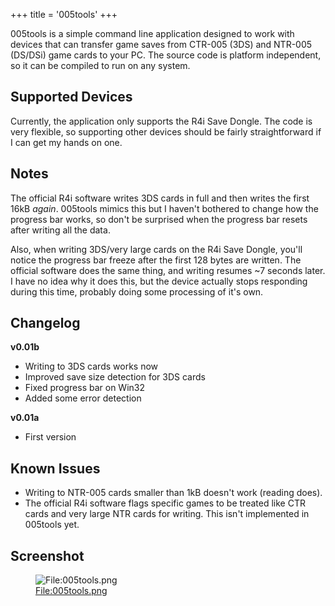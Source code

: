 +++
title = '005tools'
+++

005tools is a simple command line application designed to work with
devices that can transfer game saves from CTR-005 (3DS) and NTR-005
(DS/DSi) game cards to your PC. The source code is platform independent,
so it can be compiled to run on any system.

## Supported Devices

Currently, the application only supports the R4i Save Dongle. The code
is very flexible, so supporting other devices should be fairly
straightforward if I can get my hands on one.

## Notes

The official R4i software writes 3DS cards in full and then writes the
first 16kB *again*. 005tools mimics this but I haven't bothered to
change how the progress bar works, so don't be surprised when the
progress bar resets after writing all the data.

Also, when writing 3DS/very large cards on the R4i Save Dongle, you'll
notice the progress bar freeze after the first 128 bytes are written.
The official software does the same thing, and writing resumes ~7
seconds later. I have no idea why it does this, but the device actually
stops responding during this time, probably doing some processing of
it's own.

## Changelog

**v0.01b**

- Writing to 3DS cards works now
- Improved save size detection for 3DS cards
- Fixed progress bar on Win32
- Added some error detection

**v0.01a**

- First version

## Known Issues

- Writing to NTR-005 cards smaller than 1kB doesn't work (reading does).
- The official R4i software flags specific games to be treated like CTR
  cards and very large NTR cards for writing. This isn't implemented in
  005tools yet.

## Screenshot

<figure>
<img src="../005tools.png" title="File:005tools.png" />
<figcaption><a
href="../File:005tools.png">File:005tools.png</a></figcaption>
</figure>
